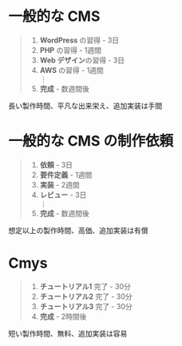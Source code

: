 # 一般的な CMS
> 1. **WordPress** の習得 - 3日
> 2. **PHP** の習得 - 1週間
> 3. **Web デザイン**の習得 - 3日
> 4. **AWS** の習得 - 1週間  
> ⋮
> 100. **完成** - 数週間後

長い製作時間、平凡な出来栄え、追加実装は手間

# 一般的な CMS の制作依頼
> 1. **依頼** - 3日
> 2. **要件定義** - 1週間
> 3. **実装** - 2週間
> 4. **レビュー** - 3日  
> ⋮
> 20. **完成** - 数週間後

想定以上の製作時間、高価、追加実装は有償

# Cmys
> 1. **チュートリアル1** 完了 - 30分
> 2. **チュートリアル2** 完了 - 30分
> 3. **チュートリアル3** 完了 - 30分
> 4. **完成** - 2時間後

短い製作時間、無料、追加実装は容易
